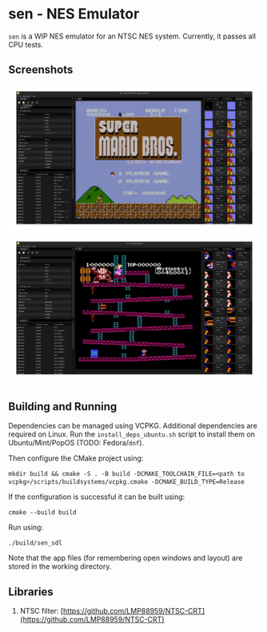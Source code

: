 # sen - NES Emulator

`sen` is a WIP NES emulator for an NTSC NES system. Currently, it passes all CPU tests.

## Screenshots

![Super Mario Bros.](./media/smb.png "Super Mario Bros with NTSC filter")
![Donkey Kong](./media/dk.png "Donkey Kong")

## Building and Running

Dependencies can be managed using VCPKG. Additional dependencies are required on Linux. Run the `install_deps_ubuntu.sh` script to install them on Ubuntu/Mint/PopOS (TODO: Fedora/`dnf`).

Then configure the CMake project using:

```shell
mkdir build && cmake -S . -B build -DCMAKE_TOOLCHAIN_FILE=<path to vcpkg>/scripts/buildsystems/vcpkg.cmake -DCMAKE_BUILD_TYPE=Release 
```

If the configuration is successful it can be built using:

```shell
cmake --build build
```

Run using:

```shell
./build/sen_sdl
```

Note that the app files (for remembering open windows and layout) are stored in the working directory.

## Libraries

1. NTSC filter: [https://github.com/LMP88959/NTSC-CRT](https://github.com/LMP88959/NTSC-CRT)
